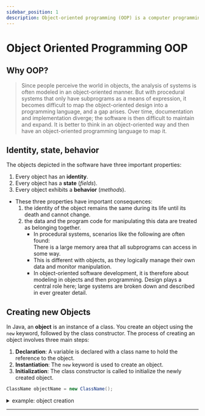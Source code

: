 ```yaml
---
sidebar_position: 1
description: Object-oriented programming (OOP) is a computer programming model that organizes software design around data, or objects, rather than functions and logic.
---
```


# Object Oriented Programming OOP

## Why OOP?
> Since people perceive the world in objects, the analysis of systems is often modeled in an object-oriented manner. But with procedural systems that only have subprograms as a means of expression, it becomes difficult to map the object-oriented design into a programming language, and a gap arises. Over time, documentation and implementation diverge; the software is then difficult to maintain and expand. It is better to think in an object-oriented way and then have an object-oriented programming language to map it.

## Identity, state, behavior
The objects depicted in the software have three important properties:
1. Every object has an **identity**.
2. Every object has a **state** (*fields*).
3. Every object exhibits a **behavior** (*methods*).

- These three properties have important consequences:  
	1. the identity of the object remains the same during its life until its death and cannot change.  
	2. the data and the program code for manipulating this data are treated as belonging together.  
		- In procedural systems, scenarios like the following are often found:  
		There is a large memory area that all subprograms can access in some way.  
		- This is different with objects, as they logically manage their own data and monitor manipulation.
		- In object-oriented software development, it is therefore about modeling in objects and then programming. Design plays a central role here; large systems are broken down and described in ever greater detail.

<!-- ## Class Properties
Ever object is an instance of a class, which contains fields (*states*) and methods (*behaviors*). -->

## Creating new Objects
In Java, an **object** is an instance of a class. You create an object using the `new` keyword, followed by the class constructor. The process of creating an object involves three main steps:

1. **Declaration**: A variable is declared with a class name to hold the reference to the object.
2. **Instantiation**: The `new` keyword is used to create an object.
3. **Initialization**: The class constructor is called to initialize the newly created object.

```java title="syntax object creation"
ClassName objectName = new ClassName();
```

<details>
	<summary>example: object creation</summary>

```java
// Define a Car class
public class Car {
    // Fields (properties)
    String color;
    int speed;

    // Constructor
    public Car(String color, int speed) {
        this.color = color;
        this.speed = speed;
    }

    // Method to display car information
    public void displayInfo() {
        System.out.println("Car color: " + color + ", Speed: " + speed);
    }

    // Main method to create objects
    public static void main(String[] args) {
        // Create an object of the Car class using the constructor
        Car myCar = new Car("Red", 120);

        // Accessing the object's method
        myCar.displayInfo();  // Output: Car color: Red, Speed: 120
    }
}
```
#### In this example:

- ` Car myCar = new Car("Red", 120);` creates an object named `myCar` of the `Car` class.
- The constructor `Car("Red", 120)` is used to initialize the `color` and `speed` fields of the `Car` object.
</details>

---
